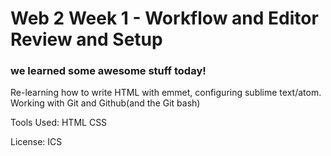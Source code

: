# Web 2 Week 1 - Workflow and Editor Review and Setup 
### we learned some awesome stuff today!

Re-learning how to write HTML with emmet, configuring sublime text/atom. Working with Git and Github(and the Git bash)

Tools Used:
HTML
CSS

License: ICS